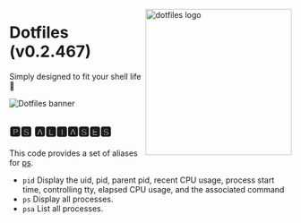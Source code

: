 <!-- markdownlint-disable MD033 MD041 -->

<img src="https://kura.pro/dotfiles/v2/images/logos/dotfiles.svg"
alt="dotfiles logo" width="261" align="right" />

<!-- markdownlint-enable MD033 MD041 -->

# Dotfiles (v0.2.467)

Simply designed to fit your shell life 🐚

![Dotfiles banner][banner]

## 🅿🆂 🅰🅻🅸🅰🆂🅴🆂

This code provides a set of aliases for
[ps](https://www.gnu.org/software/ps/).

- `pid` Display the uid, pid, parent pid, recent CPU usage, process
  start time, controlling tty, elapsed CPU usage, and the associated
  command
- `ps` Display all processes.
- `psa` List all processes.

[banner]: https://kura.pro/dotfiles/v2/images/titles/title-dotfiles.svg
